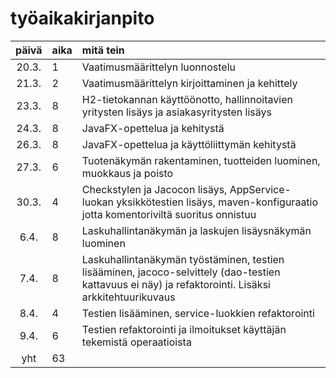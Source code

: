 # työaikakirjanpito

| päivä | aika | mitä tein  |
| :----:|:-----| :-----|
| 20.3. | 1    | Vaatimusmäärittelyn luonnostelu |
| 21.3. | 2    | Vaatimusmäärittelyn kirjoittaminen ja kehittely |
| 23.3. | 8    | H2-tietokannan käyttöönotto, hallinnoitavien yritysten lisäys ja asiakasyritysten lisäys |
| 24.3. | 8    | JavaFX-opettelua ja kehitystä |
| 26.3. | 8    | JavaFX-opettelua ja käyttöliittymän kehitystä |
| 27.3. | 6    | Tuotenäkymän rakentaminen, tuotteiden luominen, muokkaus ja poisto |
| 30.3. | 4    | Checkstylen ja Jacocon lisäys, AppService-luokan yksikkötestien lisäys, maven-konfiguraatio jotta komentoriviltä suoritus onnistuu |
| 6.4. | 8    | Laskuhallintanäkymän ja laskujen lisäysnäkymän luominen |
| 7.4. | 8    | Laskuhallintanäkymän työstäminen, testien lisääminen, jacoco-selvittely (dao-testien kattavuus ei näy) ja refaktorointi. Lisäksi arkkitehtuurikuvaus |
| 8.4. | 4    | Testien lisääminen, service-luokkien refaktorointi |
| 9.4. | 6    | Testien refaktorointi ja ilmoitukset käyttäjän tekemistä operaatioista |
| yht   | 63    | | 

